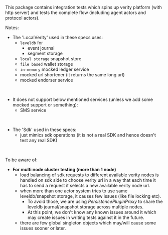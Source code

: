 This package contains integration tests which spins up verity platform (with http server)
and tests the complete flow (including agent actors and protocol actors).

Notes:
* The 'LocalVerity' used in these specs uses:
  * `leveldb` for 
    * event journal
    * segment storage  
  * `local storage` snapshot store  
  * `file based` wallet storage
  * `in-memory` mocked ledger service
  * mocked url shortener (it returns the same long url)
  * mocked endorser service
<br/>


* It does not support below mentioned services (unless we add some mocked support or something):
  * SMS service
<br/>

* The 'Sdk' used in these specs:
  * just mimics sdk operations (it is not a real SDK and hence doesn't test any real SDK)

<br/>

To be aware of:
  * **For multi node cluster testing (more than 1 node)**
    * load balancing of sdk requests to different available verity nodes is handled on 
      sdk side to choose verity url in a way that each time it has to send a request 
      it selects a new available verity node url.
    * when more than one actor system tries to use same 
      leveldb/snapshot storage, it causes few issues (like file locking etc). 
        * To avoid those, we are using _PersistencePluginProxy_ to share the leveldb journal/snapshot storage across multiple nodes.
        * At this point, we don't know any known issues around it which may create issues in writing tests against it in the future.
    * there are few global singleton objects which may/will cause some issues sooner or later.
